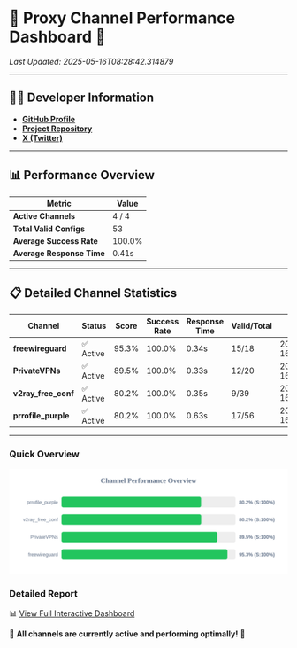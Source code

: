 # 🌟 Proxy Channel Performance Dashboard 🌟

_Last Updated: 2025-05-16T08:28:42.314879_

---

## 👩‍💻 Developer Information

- **[GitHub Profile](https://github.com/4n0nymou3)**  
- **[Project Repository](https://github.com/4n0nymou3/multi-proxy-config-fetcher)**  
- **[X (Twitter)](https://x.com/4n0nymou3)**  

---

## 📊 Performance Overview

| Metric                | Value       |
|-----------------------|-------------|
| **Active Channels**   | 4 / 4       |
| **Total Valid Configs** | 53          |
| **Average Success Rate** | 100.0%      |
| **Average Response Time** | 0.41s       |

---

## 📋 Detailed Channel Statistics

| Channel          | Status     | Score  | Success Rate | Response Time | Valid/Total | Last Success               |
|------------------|------------|--------|--------------|---------------|-------------|----------------------------|
| **freewireguard**  | ✅ Active  | 95.3%  | 100.0% | 0.34s         | 15/18       | 2025-05-16T08:28:42.313047 |
| **PrivateVPNs**  | ✅ Active  | 89.5%  | 100.0% | 0.33s         | 12/20       | 2025-05-16T08:28:41.947338 |
| **v2ray_free_conf**  | ✅ Active  | 80.2%  | 100.0% | 0.35s         | 9/39       | 2025-05-16T08:28:41.586576 |
| **prrofile_purple**  | ✅ Active  | 80.2%  | 100.0% | 0.63s         | 17/56       | 2025-05-16T08:28:41.159232 |

---

### Quick Overview
<div align="center">
  <a href="https://raw.githubusercontent.com/nullluser/NullRepo/refs/heads/main/assets/channel_stats_chart.svg">
    <img src="https://raw.githubusercontent.com/nullluser/NullRepo/refs/heads/main/assets/channel_stats_chart.svg" alt="Source Performance Statistics" width="800">
  </a>
</div>

### Detailed Report
📊 [View Full Interactive Dashboard](https://htmlpreview.github.io/?https://github.com/nullluser/NullRepo/blob/main/assets/performance_report.html)

🎉 **All channels are currently active and performing optimally!** 🎉
